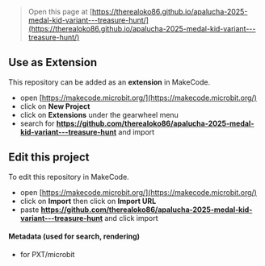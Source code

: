 
> Open this page at [https://therealoko86.github.io/apalucha-2025-medal-kid-variant---treasure-hunt/](https://therealoko86.github.io/apalucha-2025-medal-kid-variant---treasure-hunt/)

## Use as Extension

This repository can be added as an **extension** in MakeCode.

* open [https://makecode.microbit.org/](https://makecode.microbit.org/)
* click on **New Project**
* click on **Extensions** under the gearwheel menu
* search for **https://github.com/therealoko86/apalucha-2025-medal-kid-variant---treasure-hunt** and import

## Edit this project

To edit this repository in MakeCode.

* open [https://makecode.microbit.org/](https://makecode.microbit.org/)
* click on **Import** then click on **Import URL**
* paste **https://github.com/therealoko86/apalucha-2025-medal-kid-variant---treasure-hunt** and click import

#### Metadata (used for search, rendering)

* for PXT/microbit
<script src="https://makecode.com/gh-pages-embed.js"></script><script>makeCodeRender("{{ site.makecode.home_url }}", "{{ site.github.owner_name }}/{{ site.github.repository_name }}");</script>
